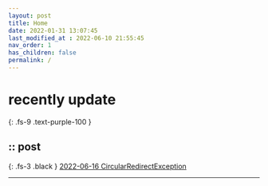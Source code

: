 ```yaml
---
layout: post
title: Home
date: 2022-01-31 13:07:45
last_modified_at : 2022-06-10 21:55:45
nav_order: 1
has_children: false
permalink: /
---
```


# recently update
{: .fs-9 .text-purple-100 }


## :: post

{: .fs-3 .black }
[2022-06-16 CircularRedirectException](./docs/errors/nginx2.md)


---
